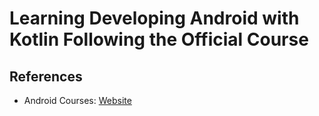 # Learning Developing Android with Kotlin Following the Official Course

## References

-   Android Courses: [Website](https://developer.android.com/courses/)

